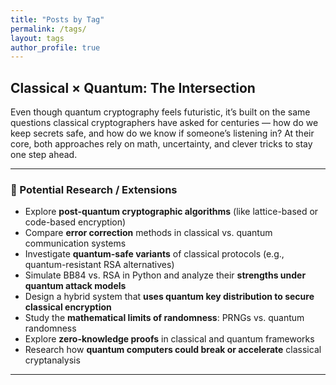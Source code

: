 ```yaml
---
title: "Posts by Tag"
permalink: /tags/
layout: tags
author_profile: true
---
```



## Classical × Quantum: The Intersection

Even though quantum cryptography feels futuristic, it’s built on the same questions classical cryptographers have asked for centuries — how do we keep secrets safe, and how do we know if someone’s listening in?  At their core, both approaches rely on math, uncertainty, and clever tricks to stay one step ahead.

---

### 🧪 Potential Research / Extensions

- Explore **post-quantum cryptographic algorithms** (like lattice-based or code-based encryption)
- Compare **error correction** methods in classical vs. quantum communication systems
- Investigate **quantum-safe variants** of classical protocols (e.g., quantum-resistant RSA alternatives)
- Simulate BB84 vs. RSA in Python and analyze their **strengths under quantum attack models**
- Design a hybrid system that **uses quantum key distribution to secure classical encryption**
- Study the **mathematical limits of randomness**: PRNGs vs. quantum randomness
- Explore **zero-knowledge proofs** in classical and quantum frameworks
- Research how **quantum computers could break or accelerate** classical cryptanalysis

---
